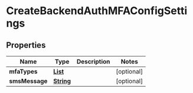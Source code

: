 

# CreateBackendAuthMFAConfigSettings


## Properties

| Name | Type | Description | Notes |
|------------ | ------------- | ------------- | -------------|
|**mfaTypes** | [**List**](List.md) |  |  [optional] |
|**smsMessage** | [**String**](String.md) |  |  [optional] |



